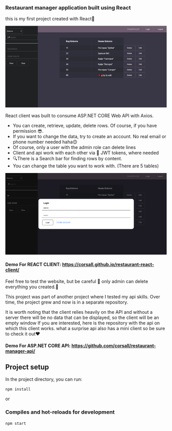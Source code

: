 ### Restaurant manager application built using React
this is my first project created with React🎉

![restaurant_website](https://github.com/corsall/restaurant-react-client/blob/main/restaurant-react-app.png)

React client was built to consume ASP.NET CORE Web API with Axios.
- You can create, retrieve, update, delete rows. Of course, if you have permission 😎.
- If you want to change the data, try to create an account. No real email or phone number needed haha😊
- Of course, only a user with the admin role can delete lines
- Client and api work with each other via 🔑 JWT tokens, where needed
- 🔍There is a Search bar for finding rows by content.
- You can change the table you want to work with. (There are 5 tables)

![restaurant_website](https://github.com/corsall/restaurant-react-client/blob/main/login-example.png)

#### Demo For REACT CLIENT: https://corsall.github.io/restaurant-react-client/

Feel free to test the website, but be careful 🚨 only admin can delete everything you created.🚨

This project was part of another project where I tested my api skills. Over time, the project grew and now is in a separate repository.

It is worth noting that the client relies heavily on the API and without a server there will be no data that can be displayed, so the client will be an empty window
If you are interested, here is the repository with the api on which this client works.
what a surprise api also has a mini client so be sure to check it out❤️
#### Demo For ASP.NET CORE API: https://github.com/corsall/restaurant-manager-api/

## Project setup

In the project directory, you can run:

```
npm install
```

or

### Compiles and hot-reloads for development

```
npm start